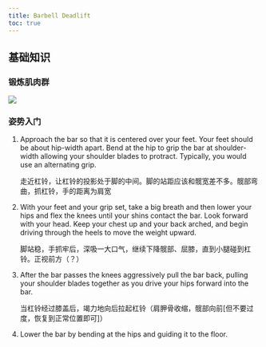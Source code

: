 ```yaml
---
title: Barbell Deadlift
toc: true
---
```


## 基础知识

### 锻炼肌肉群

![](https://assets.bodybuilding.com/images/trackers/exercise/heatmap/8.gif)

### 姿势入门

1. Approach the bar so that it is centered over your feet. Your feet should be about hip-width apart. Bend at the hip to grip the bar at shoulder-width allowing your shoulder blades to protract. Typically, you would use an alternating grip.

   走近杠铃，让杠铃的投影处于脚的中间。脚的站距应该和髋宽差不多。髋部弯曲，抓杠铃，手的距离为肩宽

2. With your feet and your grip set, take a big breath and then lower your hips and flex the knees until your shins contact the bar. Look forward with your head. Keep your chest up and your back arched, and begin driving through the heels to move the weight upward.

   脚站稳，手抓牢后，深吸一大口气，继续下降髋部、屈膝，直到小腿碰到杠铃。正视前方（？）

3. After the bar passes the knees aggressively pull the bar back, pulling your shoulder blades together as you drive your hips forward into the bar.

   当杠铃经过膝盖后，竭力地向后拉起杠铃（肩胛骨收缩，髋部向前[但不要过度，恢复到正常位置即可]）

4. Lower the bar by bending at the hips and guiding it to the floor.

